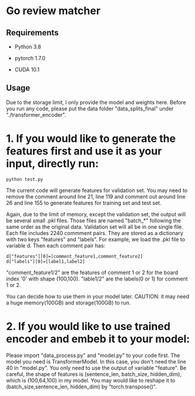 # Go review matcher

## Requirements
- Python 3.8

- pytorch 1.7.0

- CUDA 10.1

## Usage

Due to the storage limit, I only provide the model and weights here. Before you run any code, please put the data folder "data_splits_final" under "./transformer_encoder".

# 1. If you would like to generate the features first and use it as your input, directly run:
```
python test.py
```
The current code will generate features for validation set. You may need to remove the comment around line 21, line 119 and comment out around line 26 and line 155 to generate features for training set and test set. 

Again, due to the limit of memory, except the validation set, the output will be several small .pkl files. Those files are named "batch_\*" following the same order as the original data. Validation set will all be in one single file. Each file includes 2240 commment pairs. They are stored as a dictionary with two keys "features" and "labels". For example, we load the .pkl file to variable d. Then each comment pair has:
```
d["features"][0]=[comment_feature1,comment_feature2]
d["labels"][0]=[label1,label2]
```
"comment_feature1/2" are the features of comment 1 or 2 for the board index '0' with shape (100,100). "lable1/2" are the labels(0 or 1) for comment 1 or 2. 

You can decide how to use them in your model later. CAUTION: it may need a huge memory(100GB) and storage(100GB) to run.

# 2. If you would like to use trained encoder and embeb it to your model:

Please import "data_process.py" and "model.py" to your code first. The model you need is TransformerModel. In this case, you don't need the line 40 in "model.py". You only need to use the output of variable "feature". Be careful, the shape of features is (sentence_len, batch_size, hidden_dim), which is (100,64,100) in my model. You may would like to reshape it to (batch_size,sentence_len, hidden_dim) by "torch.transpose()".
